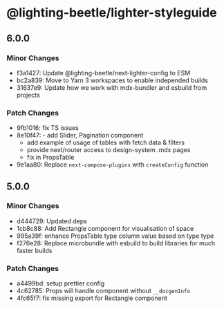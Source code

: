 # @lighting-beetle/lighter-styleguide

## 6.0.0

### Minor Changes

- f3a1427: Update @lighting-beetle/next-lighter-config to ESM
- bc2a839: Move to Yarn 3 workspaces to enable independed builds
- 31637e9: Update how we work with mdx-bundler and esbuild from projects

### Patch Changes

- 9fb1016: fix TS issues
- 8e10f47: - add Slider, Pagination component
  - add example of usage of tables with fetch data & filters
  - provide next/router access to design-system .mdx pages
  - fix in PropsTable
- 9e1aa80: Replace `next-compose-plugins` with `createConfig` function

## 5.0.0

### Minor Changes

- d444729: Updated deps
- 1cb8c88: Add Rectangle component for visualisation of space
- 995a39f: enhance PropsTable type column value based on type type
- f276e28: Replace microbundle with esbuild to build libraries for much faster builds

### Patch Changes

- a4499bd: setup prettier config
- 4c62785: Props will handle component without `__docgenInfo`
- 4fc65f7: fix missing export for Rectangle component
